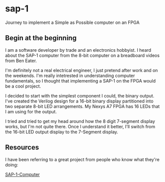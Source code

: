 # sap-1
Journey to implement a Simple as Possible computer on an FPGA

## Begin at the beginning
I am a software developer by trade and an electronics hobbyist. I heard about the SAP-1 computer from the 8-bit computer on a breadboard videos from Ben Eater.

I'm definitely not a real electrical engineer, I just pretend after work and on the weekends. I'm really intetrested in understanding computer fundamentals, so I thought that implementing a SAP-1 on the FPGA would be a cool project.

I decided to start with the simplest component I could, the binary output. I've created the Verilog design for a 16-bit binary display partitioned into two separate 8-bit LED arrangements. My Nexys A7 FPGA has 16 LEDs that I am using for the output.

I tried and tried to get my head around how the 8 digit 7-segment display works, but I'm not quite there. Once I understand it better, I'll switch from the 16-bit LED output display to the 7-Segment display.

## Resources
I have been referring to a great project from people who know what they're doing:

[SAP-1-Computer](https://karenok.github.io/SAP-1-Computer/)
